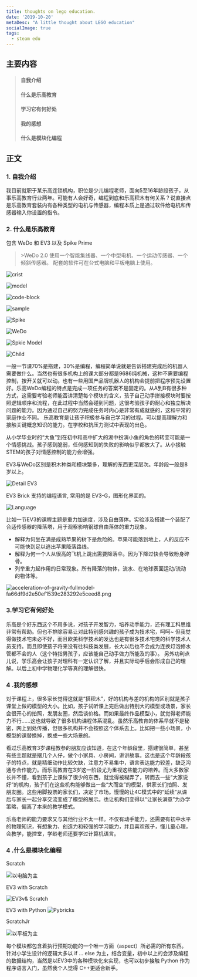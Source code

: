 ```yaml
---
title: thoughts on lego education.
date: '2019-10-20'
metaDesc: "A little thought about LEGO education"
socialImage: true
tags:
  - steam edu
---
```


## 主要内容
 > #### 自我介绍
 > #### 什么是乐高教育
 > #### 学习它有何好处
 > #### 我的感想
 > #### 什么是模块化编程 
 

## 正文
###  1. 自我介绍
我目前就职于某乐高连锁机构，职位是少儿编程老师，面向5至16年龄段孩子，从事乐高教育行业两年。可能有人会好奇，编程到底和乐高积木有何关系？说直接点是乐高教育套装内有各种类型的电机与传感器，编程本质上是通过软件给电机和传感器输入你设置的指令。

### 2. 什么是乐高教育
包含 WeDo 和 EV3 以及 Spike Prime
> \>WeDo 2.0  使用一个智能集线器、一个中型电机、一个运动传感器、一个倾斜传感器。 配套的软件可在台式电脑和平板电脑上使用。

![crist](https://i.loli.net/2020/06/05/JKarTgUzhsGkmou.jpg)

![model](https://i.loli.net/2020/05/29/6gPVh2orvjylWt9.jpg)


![code-block](https://i.loli.net/2020/05/29/qIut3VwcxsiMFBL.png)


![sample](https://i.loli.net/2020/06/05/dVzyux2KfjZLSFv.jpg)

![Spike](https://i.loli.net/2020/06/05/hm7e3bgBMOLsI8P.jpg)

![WeDo](https://i.loli.net/2020/06/05/B4pYkFCrm5aKAfS.jpg)

![Spkie Model](https://i.loli.net/2020/06/05/pb8VOnXMQT6KNje.jpg)

![Child](https://i.loli.net/2020/06/05/J1mgWo9jrhdLSYz.jpg)

一般一节课70%是搭建，30%是编程，编程简单说就是告诉搭建完成后的机器人需要做什么。当然也有很多机构上的课大部分都是9686纯机械，这种不需要编程控制，按开关就可以动。也有一些用国产品牌机器人的机构会提前把程序预先设置好。乐高WeDo编程的特点是完成一项任务的答案不是固定的。从A到B有很多种方式，这需要考验老师能否讲清楚每个模块的含义，孩子自己动手拼接模块时要按照逻辑顺序和流程，在此过程中当然会碰到问题，这很考验孩子的耐心和独立解决问题的能力。因为通过自己的努力完成任务时内心是非常有成就感的，这和平常的家庭作业不同。
乐高教育是让孩子积极参与自己学习的过程。可以提高理解力和接触关键概念知识的能力。在学校和抗压力测试中表现的出色。

从小学毕业时的“大鱼”到在初中和高中扩大的湖中扮演小鱼的角色的转变可能是一个情感挑战。孩子感到脆弱，任何感知到的失败的影响似乎都放大了。从小接触STEM的孩子对情感控制的能力会增强。

EV3与WeDo区别是积木种类和模块繁多，理解的东西更深层次。年龄段一般是8岁以上。

![Detail EV3](https://i.loli.net/2020/06/05/nxFL7UdJeQA6KV1.jpg)

EV3 Brick 支持的编程语言, 常用的是 EV3-G，图形化界面的。

![Language](https://i.loli.net/2020/06/05/WCjUDe4h1ynlwTa.jpg)

比如一节EV3的课程主题是重力加速度，涉及自由落体。实验涉及搭建一个装配了合适传感器的降落塔，用于观察影响钢球自由落体的重力现象。

- 解释为何坐在满是成熟苹果的树下是危险的。苹果可能落到地上，人的反应不可能快到足以逃出苹果降落路线。
- 解释为何一个人从很高的飞机上跳出需要降落伞。因为下降过快会导致粉身碎骨。
- 列举重力起作用的日常现象。所有降落的物体，流水、在地球表面运动/流动的物体等。


![acceleration-of-gravity-fullmodel-fa66df9d2e50ef1539c283292e5ceed8.png](https://i.loli.net/2020/06/04/LZlWcdvD2sIAo1h.png)



###  3.学习它有何好处

乐高是个好东西这个不用多说，对孩子开发智力，培养动手能力，还有理工科思维非常有帮助。但也不排除容易让对此特别感兴趣的孩子成为技术宅，呵呵~ 但我觉得做技术宅未必不好，而且欧美科学技术的发达也是有很多技术宅类的科学技术人员支持。而且即使孩子将来没有往科技类发展，长大以后也不会成为连换灯泡修水管都不会的人（这个特指男孩子，应该能自己动手做力所能及的事）。
另外功利点儿说，学乐高会让孩子对理科有一定认识了解，并且实际动手后会形成自己的理解。以后上初中学物理化学等真的理解很快。


### 4 .我的感想

对于课程上，很多家长觉得这就是“搭积木”，好的机构与差的机构的区别就是孩子课堂上做的模型的大小。比如，孩子试听课上完后做出特别大的模型或场景，家长会很开心的拍照，发朋友圈，然后谈价格。而如果最终作品模型小，就觉得老师能力不行……这也就导致了很多机构课程体系混乱。虽然乐高教育的体系早就不是秘密，网上到处传播，但很多机构并不会按照这个体系去上。比如把一些小场景，小模型的课替换掉，换成一些大场景的。

看过乐高教育3岁课程教参的朋友应该知道，在这个年龄段里，搭建很简单，甚至有些主题就是摆几个人仔，做个小家具、小房间，讲讲故事。这也是这个年龄段孩子的特点，就是精细动作比较欠缺，注意力不易集中，语言表达能力较差，缺乏沟通与合作能力。而乐高教育在3岁这一阶段尤为重视这些能力的培养。而大多数家长并不懂，看到孩子上课做了很少的东西，就觉得被糊弄了，转而去一些“大家说好”的机构，孩子们在这些机构能够做出一些“大而空”的模型，供家长们拍照、发朋友圈。这些用脚投票的家长们，决定了市场。慢慢的让4C模式中的“延续”从课后与家长一起分享交流变成了模型的展示。也让机构们变得以“让家长满意”为办学策略，偏离了本来的教学模式。

乐高老师的能力要求又与其他行业不太一样。不仅有动手能力，还需要有初中水平的物理知识，有想象力、创造力和较强的学习能力，并且喜欢孩子，懂儿童心理，会教学，能控堂，学龄老师还要学过计算机语言。


### 4 .什么是模块化编程

Scratch 

![以电脑为主](https://i.loli.net/2020/06/05/AcxzVoQ7IuHKkCN.jpg)

EV3 with Scratch 

![EV3v& Scratch](https://i.loli.net/2020/06/05/Byq2SveWDahE3zP.jpg)

EV3 with Python
![Pybricks](https://i.loli.net/2020/06/05/NKBAu7Zj1t8vxQi.jpg)

ScratchJr
 
![以平板为主](https://i.loli.net/2020/06/05/6mCboDGJrgKULAi.jpg)


每个模块都包含着执行预期功能的一个唯一方面（aspect）所必需的所有东西。
针对小学生设计的逻辑大多以 if ... else 为主，结合变量，初中以上的会涉及编程的数据结构，当然是以EV3中的各种模块化来实现，也可以初步接触 Python 作为程序语言入门，虽然我个人觉得 C++更适合新手。



